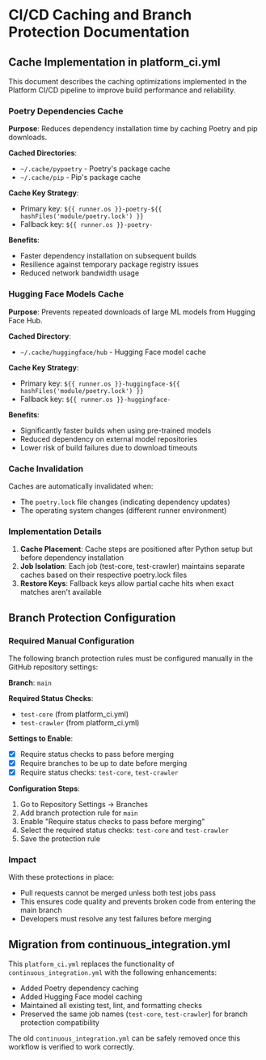 # CI/CD Caching and Branch Protection Documentation

## Cache Implementation in platform_ci.yml

This document describes the caching optimizations implemented in the Platform CI/CD pipeline to improve build performance and reliability.

### Poetry Dependencies Cache

**Purpose**: Reduces dependency installation time by caching Poetry and pip downloads.

**Cached Directories**:
- `~/.cache/pypoetry` - Poetry's package cache
- `~/.cache/pip` - Pip's package cache

**Cache Key Strategy**:
- Primary key: `${{ runner.os }}-poetry-${{ hashFiles('module/poetry.lock') }}`
- Fallback key: `${{ runner.os }}-poetry-`

**Benefits**:
- Faster dependency installation on subsequent builds
- Resilience against temporary package registry issues
- Reduced network bandwidth usage

### Hugging Face Models Cache

**Purpose**: Prevents repeated downloads of large ML models from Hugging Face Hub.

**Cached Directory**:
- `~/.cache/huggingface/hub` - Hugging Face model cache

**Cache Key Strategy**:
- Primary key: `${{ runner.os }}-huggingface-${{ hashFiles('module/poetry.lock') }}`
- Fallback key: `${{ runner.os }}-huggingface-`

**Benefits**:
- Significantly faster builds when using pre-trained models
- Reduced dependency on external model repositories
- Lower risk of build failures due to download timeouts

### Cache Invalidation

Caches are automatically invalidated when:
- The `poetry.lock` file changes (indicating dependency updates)
- The operating system changes (different runner environment)

### Implementation Details

1. **Cache Placement**: Cache steps are positioned after Python setup but before dependency installation
2. **Job Isolation**: Each job (test-core, test-crawler) maintains separate caches based on their respective poetry.lock files
3. **Restore Keys**: Fallback keys allow partial cache hits when exact matches aren't available

## Branch Protection Configuration

### Required Manual Configuration

The following branch protection rules must be configured manually in the GitHub repository settings:

**Branch**: `main`

**Required Status Checks**:
- `test-core` (from platform_ci.yml)
- `test-crawler` (from platform_ci.yml)

**Settings to Enable**:
- [x] Require status checks to pass before merging
- [x] Require branches to be up to date before merging
- [x] Require status checks: `test-core`, `test-crawler`

**Configuration Steps**:
1. Go to Repository Settings → Branches
2. Add branch protection rule for `main`
3. Enable "Require status checks to pass before merging"
4. Select the required status checks: `test-core` and `test-crawler`
5. Save the protection rule

### Impact

With these protections in place:
- Pull requests cannot be merged unless both test jobs pass
- This ensures code quality and prevents broken code from entering the main branch
- Developers must resolve any test failures before merging

## Migration from continuous_integration.yml

This `platform_ci.yml` replaces the functionality of `continuous_integration.yml` with the following enhancements:
- Added Poetry dependency caching
- Added Hugging Face model caching  
- Maintained all existing test, lint, and formatting checks
- Preserved the same job names (`test-core`, `test-crawler`) for branch protection compatibility

The old `continuous_integration.yml` can be safely removed once this workflow is verified to work correctly.
